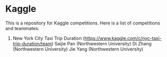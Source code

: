 # Kaggle
This is a repository for Kaggle competitions. Here is a list of competitions and teammates:
1. New York City Taxi Trip Duration (https://www.kaggle.com/c/nyc-taxi-trip-duration/team)
Saijie Pan (Northwestern University)
Di Zhang (Northwestern University)
Jie Yang (Northwestern University)
